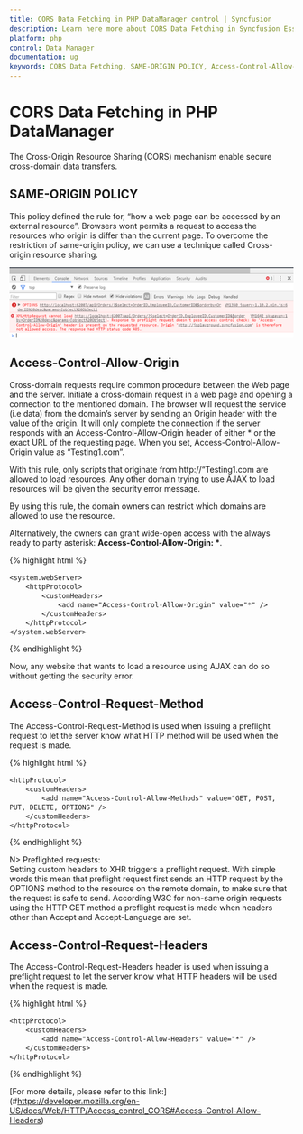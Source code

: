 ```yaml
---
title: CORS Data Fetching in PHP DataManager control | Syncfusion
description: Learn here more about CORS Data Fetching in Syncfusion Essential PHP DataManager Control, its elements, and more.
platform: php
control: Data Manager
documentation: ug
keywords: CORS Data Fetching, SAME-ORIGIN POLICY, Access-Control-Allow-Origin, Access-Control-Request-Method, Access-Control-Request-Headers
---
```

# CORS Data Fetching in PHP DataManager

The Cross-Origin Resource Sharing (CORS) mechanism enable secure cross-domain data transfers.

## SAME-ORIGIN POLICY

This policy defined the rule for, “how a web page can be accessed by an external resource”. Browsers wont permits a request to access the resources who origin is differ than the current page. To overcome the restriction of same-origin policy, we can use a technique called Cross-origin resource sharing.

![PHP DataManager SAME-ORIGIN POLICY](CORS_images/SAME-ORIGIN1.png) 

## Access-Control-Allow-Origin

Cross-domain requests require common procedure between the Web page and the server. Initiate a cross-domain request in a web page and opening a connection to the mentioned domain. The browser will request the service (i.e data) from the domain’s server by sending an Origin header with the value of the origin. It will only complete the connection if the server responds with an Access-Control-Allow-Origin header of either * or the exact URL of the requesting page.
When you set, Access-Control-Allow-Origin value as “Testing1.com”.

With this rule, only scripts that originate from http://“Testing1.com are allowed to load resources. Any other domain trying to use AJAX to load resources will be given the security error message.

By using this rule, the domain owners can restrict which domains are allowed to use the resource.

Alternatively, the owners can grant wide-open access with the always ready to party asterisk: __Access-Control-Allow-Origin: *__.

{% highlight html %}

    <system.webServer>
        <httpProtocol>
            <customHeaders>
                <add name="Access-Control-Allow-Origin" value="*" />
            </customHeaders>
        </httpProtocol>
    </system.webServer>

{% endhighlight %}

Now, any website that wants to load a resource using AJAX can do so without getting the security error.

## Access-Control-Request-Method

The Access-Control-Request-Method is used when issuing a preflight request to let the server know what HTTP method will be used when the  request is made.

{% highlight html %}

    <httpProtocol>
        <customHeaders>
            <add name="Access-Control-Allow-Methods" value="GET, POST, PUT, DELETE, OPTIONS" />
        </customHeaders>
    </httpProtocol>

{% endhighlight %}

N> 
Preflighted requests: <BR>
Setting custom headers to XHR triggers a preflight request. With simple words this mean that preflight request first sends an HTTP request by the OPTIONS method to the resource on the remote domain, to make sure that the request is safe to send. According W3C for non-same origin requests using the HTTP GET method a preflight request is made when headers other than Accept and Accept-Language are set.

## Access-Control-Request-Headers

The Access-Control-Request-Headers header is used when issuing a preflight request to let the server know what HTTP headers will be used when the  request is made.

{% highlight html %}

    <httpProtocol>
        <customHeaders>
            <add name="Access-Control-Allow-Headers" value="*" />
        </customHeaders>
    </httpProtocol>

{% endhighlight %}

 [For more details, please refer to this link:] (#https://developer.mozilla.org/en-US/docs/Web/HTTP/Access_control_CORS#Access-Control-Allow-Headers)